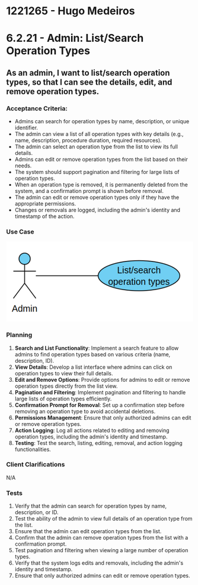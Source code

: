 # 1221265 - Hugo Medeiros

# 6.2.21 - Admin: List/Search Operation Types

## As an admin, I want to list/search operation types, so that I can see the details, edit, and remove operation types.

### Acceptance Criteria:
- Admins can search for operation types by name, description, or unique identifier.
- The admin can view a list of all operation types with key details (e.g., name, description, procedure duration, required resources).
- The admin can select an operation type from the list to view its full details.
- Admins can edit or remove operation types from the list based on their needs.
- The system should support pagination and filtering for large lists of operation types.
- When an operation type is removed, it is permanently deleted from the system, and a confirmation prompt is shown before removal.
- The admin can edit or remove operation types only if they have the appropriate permissions.
- Changes or removals are logged, including the admin's identity and timestamp of the action.

### Use Case

![UseCaseDiagram](/Backend/docs/sprintB/Backoffice%20Module/us6.2.21/assets/usecase.png)

### Planning

1. **Search and List Functionality**: Implement a search feature to allow admins to find operation types based on various criteria (name, description, ID).
2. **View Details**: Develop a list interface where admins can click on operation types to view their full details.
3. **Edit and Remove Options**: Provide options for admins to edit or remove operation types directly from the list view.
4. **Pagination and Filtering**: Implement pagination and filtering to handle large lists of operation types efficiently.
5. **Confirmation Prompt for Removal**: Set up a confirmation step before removing an operation type to avoid accidental deletions.
6. **Permissions Management**: Ensure that only authorized admins can edit or remove operation types.
7. **Action Logging**: Log all actions related to editing and removing operation types, including the admin's identity and timestamp.
8. **Testing**: Test the search, listing, editing, removal, and action logging functionalities.

### Client Clarifications

N/A

### Tests

1. Verify that the admin can search for operation types by name, description, or ID.
2. Test the ability of the admin to view full details of an operation type from the list.
3. Ensure that the admin can edit operation types from the list.
4. Confirm that the admin can remove operation types from the list with a confirmation prompt.
5. Test pagination and filtering when viewing a large number of operation types.
6. Verify that the system logs edits and removals, including the admin's identity and timestamp.
7. Ensure that only authorized admins can edit or remove operation types.
